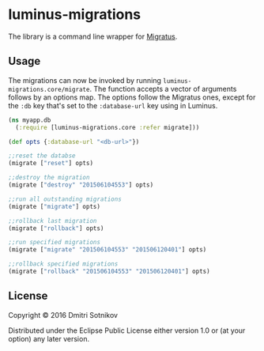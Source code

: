 # luminus-migrations

The library is a command line wrapper for [Migratus](https://github.com/yogthos/migratus). 

## Usage

The migrations can now be invoked by running `luminus-migrations.core/migrate`. The function accepts
a vector of arguments follows by an options map. The options follow the Migratus ones, except for the
`:db` key that's set to the `:database-url` key using in Luminus.

```clojure
(ns myapp.db
  (:require [luminus-migrations.core :refer migrate]))

(def opts {:database-url "<db-url>"})

;;reset the databse
(migrate ["reset"] opts)

;;destroy the migration
(migrate ["destroy" "201506104553"] opts)

;;run all outstanding migrations
(migrate ["migrate"] opts)

;;rollback last migration
(migrate ["rollback"] opts)

;;run specified migrations
(migrate ["migrate" "201506104553" "201506120401"] opts)

;;rollback specified migrations
(migrate ["rollback" "201506104553" "201506120401"] opts)
```

## License

Copyright © 2016 Dmitri Sotnikov

Distributed under the Eclipse Public License either version 1.0 or (at
your option) any later version.
